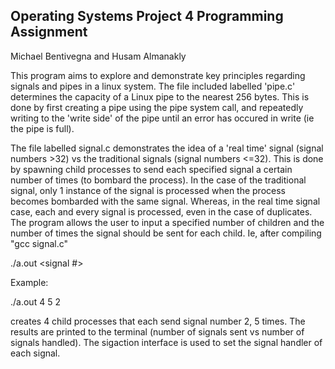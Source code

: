 ## Operating Systems Project 4 Programming Assignment 

Michael Bentivegna and Husam Almanakly 

This program aims to explore and demonstrate key principles regarding 
signals and pipes in a linux system. The file included labelled 
'pipe.c' determines the capacity of a Linux pipe to the nearest 256 bytes. 
This is done by first creating a pipe using the pipe system call, 
and repeatedly writing to the 'write side' of the pipe until an error
has occured in write (ie the pipe is full). 

The file labelled signal.c demonstrates the idea of a 'real time' signal 
(signal numbers >32) vs the traditional signals (signal numbers <=32). 
This is done by spawning child processes to send each specified signal 
a certain number of times (to bombard the process). In the case
of the traditional signal, only 1 instance of the signal is 
processed when the process becomes bombarded with the same signal. 
Whereas, in the real time signal case, each and every signal is processed, 
even in the case of duplicates. The program allows the user to input 
a specified number of children and the number of times the signal should 
be sent for each child. Ie, after compiling "gcc signal.c"

./a.out <number of children> <number of signals> <signal #>


Example:

./a.out 4 5 2

creates 4 child processes that each send signal number 2, 5 times. 
The results are printed to the terminal (number of signals sent vs number 
of signals handled). The sigaction interface is used to set the signal 
handler of each signal. 